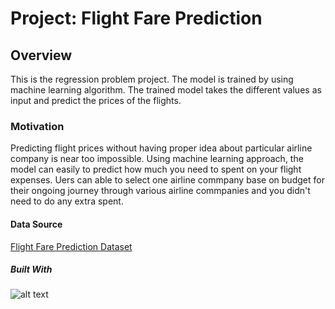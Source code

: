 # **Project: Flight Fare Prediction**

## **Overview**
This is the regression problem project. The model is trained by using machine learning algorithm. The trained model takes the different values as input and predict the prices of the flights.

### **Motivation**
Predicting flight prices without having proper idea about particular airline company is near too impossible. Using machine learning approach, the model can easily to predict how much you need to spent on your flight expenses. Uers can able to select one airline commpany base on budget for their ongoing journey through various airline commpanies and you didn't need to do any extra spent.

#### **Data Source**
[Flight Fare Prediction Dataset](https://www.kaggle.com/nikhilmittal/flight-fare-prediction-mh)

##### Built With
![alt text](python.npg)

